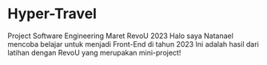 # Hyper-Travel
Project Software Engineering Maret RevoU 2023
Halo saya Natanael mencoba belajar untuk menjadi Front-End di tahun 2023
Ini adalah hasil dari latihan dengan RevoU yang merupakan mini-project!
